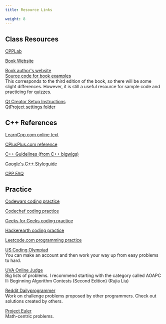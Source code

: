```yaml
---
title: Resource Links

weight: 8
---
```


## Class Resources

[CPPLab](http://computerscience.chemeketa.edu/cpplab/)

[Book Website](https://console.pearson.com/console/home)

[Book author's website](http://liveexample.pearsoncmg.com/liang/cpp3e/) \
[Source code for book examples](http://liveexample.pearsoncmg.com/liang/cpp3e/examplesource.html) \
This corresponds to the third edition of the book, so there will be some slight differences. However, it is still a useful resource for sample code and practicing for quizzes.

[Qt Creator Setup Instructions](http://computerscience.chemeketa.edu/guides/qtcreator-setup/) \
[QtProject settings folder](https://computerscience.chemeketa.edu/CSResources/QtCreator/QtProject.zip)

## C++ References

[LearnCpp.com online text](http://www.learncpp.com/)

[CPlusPlus.com reference](http://www.cplusplus.com/)

[C++ Guidelines (from C++ bigwigs)](https://isocpp.github.io/CppCoreGuidelines/CppCoreGuidelines#main)

[Google's C++ Styleguide](https://google.github.io/styleguide/cppguide.html)

[CPP FAQ](https://isocpp.org/faq)

## Practice

[Codewars coding practice](http://www.codewars.com)

[Codechef coding practice](https://www.codechef.com/)

[Geeks for Geeks coding practice](https://www.geeksforgeeks.org/)

[Hackerearth coding practice](https://www.hackerearth.com/practice/)

[Leetcode.com programming practice](https://leetcode.com/)

[US Coding Olympiad](http://train.usaco.org) \
You can make an account and then work your way up from easy problems to hard.

[UVA Online Judge](http://uva.onlinejudge.org/index.php?option=com_onlinejudge&Itemid=8) \
Big lists of problems. I recommend starting with the category called AOAPC II: Beginning Algorithm Contests (Second Edition) (Rujia Liu)

[Reddit Dailyprogrammer](https://www.reddit.com/r/dailyprogrammer) \
Work on challenge problems proposed by other programmers. Check out solutions created by others.

[Project Euler](http://projecteuler.net/) \
Math-centric problems.

